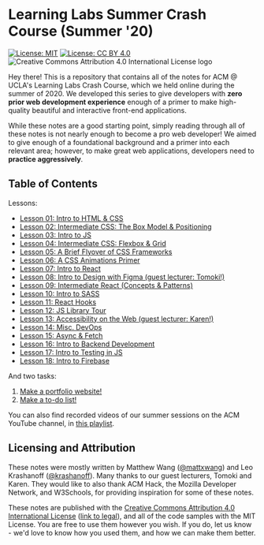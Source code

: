 # Learning Labs Summer Crash Course (Summer '20)

[![License: MIT](https://img.shields.io/badge/License-MIT-yellow.svg)](https://opensource.org/licenses/MIT) [![License: CC BY 4.0](https://img.shields.io/badge/License-CC%20BY%204.0-lightgrey.svg)](https://creativecommons.org/licenses/by/4.0/) ![Creative Commons Attribution 4.0 International License logo](https://i.creativecommons.org/l/by/4.0/80x15.png)

Hey there! This is a repository that contains all of the notes for ACM @ UCLA's Learning Labs Crash Course, which we held online during the summer of 2020. We developed this series to give developers with **zero prior web development experience** enough of a primer to make high-quality beautiful and interactive front-end applications.

While these notes are a good starting point, simply reading through all of these notes is not nearly enough to become a pro web developer! We aimed to give enough of a foundational background and a primer into each relevant area; however, to make great web applications, developers need to **practice aggressively**.

## Table of Contents

Lessons:

* [Lesson 01: Intro to HTML & CSS](https://github.com/uclaacm/learning-lab-crash-course-su20/tree/main/01-intro-html-css)
* [Lesson 02: Intermediate CSS: The Box Model & Positioning](https://github.com/uclaacm/learning-lab-crash-course-su20/tree/main/02-intermediate-css)
* [Lesson 03: Intro to JS](https://github.com/uclaacm/learning-lab-crash-course-su20/tree/main/03-intro-js)
* [Lesson 04: Intermediate CSS: Flexbox & Grid](https://github.com/uclaacm/learning-lab-crash-course-su20/tree/main/04-flexbox-grid)
* [Lesson 05: A Brief Flyover of CSS Frameworks](https://github.com/uclaacm/learning-lab-crash-course-su20/tree/main/05-css-frameworks)
* [Lesson 06: A CSS Animations Primer](https://github.com/uclaacm/learning-lab-crash-course-su20/tree/main/06-css-animations)
* [Lesson 07: Intro to React](https://github.com/uclaacm/learning-lab-crash-course-su20/tree/main/07-intro-react)
* [Lesson 08: Intro to Design with Figma (guest lecturer: Tomoki!)](https://github.com/uclaacm/learning-lab-crash-course-su20/tree/main/08-intro-figma)
* [Lesson 09: Intermediate React (Concepts & Patterns)](https://github.com/uclaacm/learning-lab-crash-course-su20/tree/main/09-intermediate-react-1)
* [Lesson 10: Intro to SASS](https://github.com/uclaacm/learning-lab-crash-course-su20/tree/main/10-sass)
* [Lesson 11: React Hooks](https://github.com/uclaacm/learning-lab-crash-course-su20/tree/main/11-react-hooks)
* [Lesson 12: JS Library Tour](https://github.com/uclaacm/learning-lab-crash-course-su20/tree/main/12-js-lib)
* [Lesson 13: Accessibility on the Web (guest lecturer: Karen!)](https://github.com/uclaacm/learning-lab-crash-course-su20/tree/main/13-accessibility)
* [Lesson 14: Misc. DevOps](https://github.com/uclaacm/learning-lab-crash-course-su20/tree/main/14-misc-devops)
* [Lesson 15: Async & Fetch](https://github.com/uclaacm/learning-lab-crash-course-su20/tree/main/15-async-js)
* [Lesson 16: Intro to Backend Development](https://github.com/uclaacm/learning-lab-crash-course-su20/tree/main/16-intro-backend)
* [Lesson 17: Intro to Testing in JS](https://github.com/uclaacm/learning-lab-crash-course-su20/tree/main/17-intro-testing-js)
* [Lesson 18: Intro to Firebase](https://github.com/uclaacm/learning-lab-crash-course-su20/tree/main/18-firebase)

And two tasks:

1. [Make a portfolio website!](https://github.com/uclaacm/learning-lab-crash-course-su20/blob/main/task-1-portfolio)
2. [Make a to-do list!](https://github.com/uclaacm/learning-lab-crash-course-su20/blob/main/task-2-to-do-list)

You can also find recorded videos of our summer sessions on the ACM YouTube channel, in [this playlist](https://www.youtube.com/playlist?list=PLPO7_kXilXFa6YdXxn5oln1gagcqnFI4l).

## Licensing and Attribution

These notes were mostly written by Matthew Wang ([@mattxwang](https://github.com/mattxwang)) and Leo Krashanoff ([@krashanoff](https://github.com/krashanoff)). Many thanks to our guest lecturers, Tomoki and Karen. They would like to also thank ACM Hack, the Mozilla Developer Network, and W3Schools, for providing inspiration for some of these notes.

These notes are published with the [Creative Commons Attribution 4.0 International License](https://creativecommons.org/licenses/by/4.0/) ([link to legal](https://creativecommons.org/licenses/by/4.0/legalcode)), and all of the code samples with the MIT License. You are free to use them however you wish. If you do, let us know - we'd love to know how you used them, and how we can make them better.
